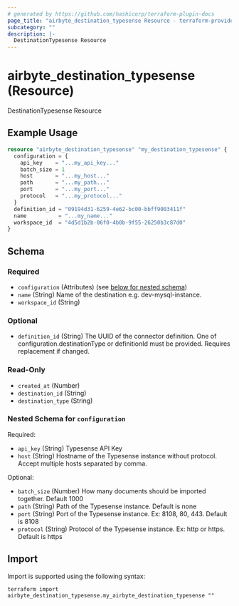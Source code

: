 ```yaml
---
# generated by https://github.com/hashicorp/terraform-plugin-docs
page_title: "airbyte_destination_typesense Resource - terraform-provider-airbyte"
subcategory: ""
description: |-
  DestinationTypesense Resource
---
```


# airbyte_destination_typesense (Resource)

DestinationTypesense Resource

## Example Usage

```terraform
resource "airbyte_destination_typesense" "my_destination_typesense" {
  configuration = {
    api_key    = "...my_api_key..."
    batch_size = 1
    host       = "...my_host..."
    path       = "...my_path..."
    port       = "...my_port..."
    protocol   = "...my_protocol..."
  }
  definition_id = "09194d31-6259-4e62-bc00-bbff9003411f"
  name          = "...my_name..."
  workspace_id  = "4d5d1b2b-06f0-4b0b-9f55-26250b3c87d0"
}
```

<!-- schema generated by tfplugindocs -->
## Schema

### Required

- `configuration` (Attributes) (see [below for nested schema](#nestedatt--configuration))
- `name` (String) Name of the destination e.g. dev-mysql-instance.
- `workspace_id` (String)

### Optional

- `definition_id` (String) The UUID of the connector definition. One of configuration.destinationType or definitionId must be provided. Requires replacement if changed.

### Read-Only

- `created_at` (Number)
- `destination_id` (String)
- `destination_type` (String)

<a id="nestedatt--configuration"></a>
### Nested Schema for `configuration`

Required:

- `api_key` (String) Typesense API Key
- `host` (String) Hostname of the Typesense instance without protocol. Accept multiple hosts separated by comma.

Optional:

- `batch_size` (Number) How many documents should be imported together. Default 1000
- `path` (String) Path of the Typesense instance. Default is none
- `port` (String) Port of the Typesense instance. Ex: 8108, 80, 443. Default is 8108
- `protocol` (String) Protocol of the Typesense instance. Ex: http or https. Default is https

## Import

Import is supported using the following syntax:

```shell
terraform import airbyte_destination_typesense.my_airbyte_destination_typesense ""
```
